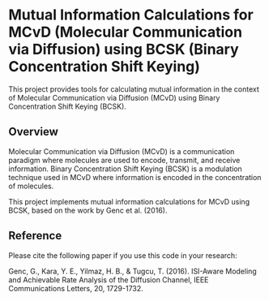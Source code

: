 # Mutual Information Calculations for MCvD (Molecular Communication via Diffusion) using BCSK (Binary Concentration Shift Keying)

This project provides tools for calculating mutual information in the context of Molecular Communication via Diffusion (MCvD) using Binary Concentration Shift Keying (BCSK).

## Overview

Molecular Communication via Diffusion (MCvD) is a communication paradigm where molecules are used to encode, transmit, and receive information. Binary Concentration Shift Keying (BCSK) is a modulation technique used in MCvD where information is encoded in the concentration of molecules.

This project implements mutual information calculations for MCvD using BCSK, based on the work by Genc et al. (2016).

## Reference

Please cite the following paper if you use this code in your research:

Genc, G., Kara, Y. E., Yilmaz, H. B., & Tugcu, T. (2016). ISI-Aware Modeling and Achievable Rate Analysis of the Diffusion Channel, IEEE Communications Letters, 20, 1729-1732.
